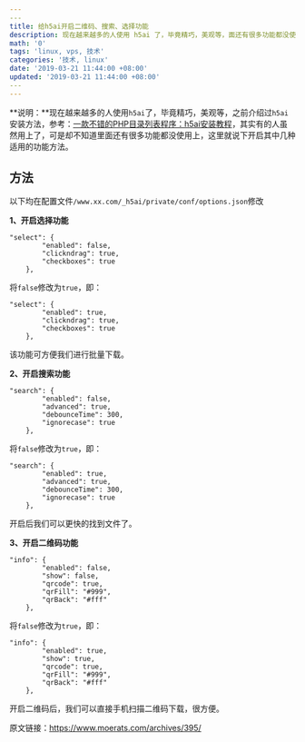```yaml
---
​---
title: 给h5ai开启二维码、搜索、选择功能
description: 现在越来越多的人使用 h5ai 了，毕竟精巧，美观等，面还有很多功能都没使用上，这里就说下开启其中几种适用的功能方法。
math: '0'
tags: 'linux, vps, 技术'
categories: '技术, linux'
date: '2019-03-21 11:44:00 +08:00'
updated: '2019-03-21 11:44:00 +08:00'
​---
---
```




**说明：**现在越来越多的人使用`h5ai`了，毕竟精巧，美观等，之前介绍过`h5ai`安装方法，参考：[一款不错的PHP目录列表程序：h5ai安装教程](https://www.moerats.com/archives/121/)，其实有的人虽然用上了，可是却不知道里面还有很多功能都没使用上，这里就说下开启其中几种适用的功能方法。



## 方法

以下均在配置文件`/www.xx.com/_h5ai/private/conf/options.json`修改

**1、开启选择功能**

```
"select": {
        "enabled": false,
        "clickndrag": true,
        "checkboxes": true
    },
```

将`false`修改为`true`，即：

```
"select": {
        "enabled": true,
        "clickndrag": true,
        "checkboxes": true
    },
```

该功能可方便我们进行批量下载。

**2、开启搜索功能**

```
"search": {
        "enabled": false,
        "advanced": true,
        "debounceTime": 300,
        "ignorecase": true
    },
```

将`false`修改为`true`，即：

```
"search": {
        "enabled": true,
        "advanced": true,
        "debounceTime": 300,
        "ignorecase": true
    },
```

开启后我们可以更快的找到文件了。

**3、开启二维码功能**

```
"info": {
        "enabled": false,
        "show": false,
        "qrcode": true,
        "qrFill": "#999",
        "qrBack": "#fff"
    },
```

将`false`修改为`true`，即：

```
"info": {
        "enabled": true,
        "show": true,
        "qrcode": true,
        "qrFill": "#999",
        "qrBack": "#fff"
    },
```

开启二维码后，我们可以直接手机扫描二维码下载，很方便。

原文链接：<https://www.moerats.com/archives/395/>